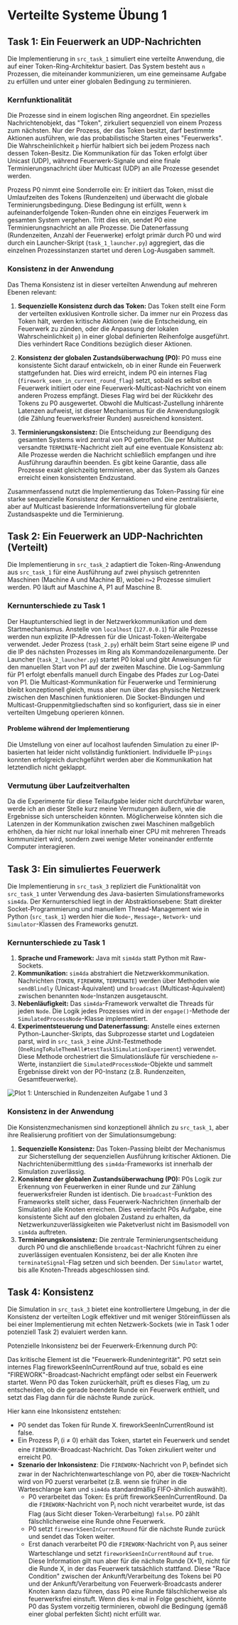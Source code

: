 # Verteilte Systeme Übung 1


## Task 1: Ein Feuerwerk an UDP-Nachrichten

Die Implementierung in `src_task_1` simuliert eine verteilte Anwendung, die auf einer Token-Ring-Architektur basiert. Das System besteht aus `n` Prozessen, die miteinander kommunizieren, um eine gemeinsame Aufgabe zu erfüllen und unter einer globalen Bedingung zu terminieren.

### Kernfunktionalität

Die Prozesse sind in einem logischen Ring angeordnet. Ein spezielles Nachrichtenobjekt, das "Token", zirkuliert sequenziell von einem Prozess zum nächsten. Nur der Prozess, der das Token besitzt, darf bestimmte Aktionen ausführen, wie das probabilistische Starten eines "Feuerwerks". Die Wahrscheinlichkeit `p` hierfür halbiert sich bei jedem Prozess nach dessen Token-Besitz. Die Kommunikation für das Token erfolgt über Unicast (UDP), während Feuerwerk-Signale und eine finale Terminierungsnachricht über Multicast (UDP) an alle Prozesse gesendet werden.

Prozess P0 nimmt eine Sonderrolle ein: Er initiiert das Token, misst die Umlaufzeiten des Tokens (Rundenzeiten) und überwacht die globale Terminierungsbedingung. Diese Bedingung ist erfüllt, wenn `k` aufeinanderfolgende Token-Runden ohne ein einziges Feuerwerk im gesamten System vergehen. Tritt dies ein, sendet P0 eine Terminierungsnachricht an alle Prozesse. Die Datenerfassung (Rundenzeiten, Anzahl der Feuerwerke) erfolgt primär durch P0 und wird durch ein Launcher-Skript (`task_1_launcher.py`) aggregiert, das die einzelnen Prozessinstanzen startet und deren Log-Ausgaben sammelt.

### Konsistenz in der Anwendung

Das Thema Konsistenz ist in dieser verteilten Anwendung auf mehreren Ebenen relevant:

1.  **Sequenzielle Konsistenz durch das Token:** Das Token stellt eine Form der verteilten exklusiven Kontrolle sicher. Da immer nur ein Prozess das Token hält, werden kritische Aktionen (wie die Entscheidung, ein Feuerwerk zu zünden, oder die Anpassung der lokalen Wahrscheinlichkeit `p`) in einer global definierten Reihenfolge ausgeführt. Dies verhindert Race Conditions bezüglich dieser Aktionen.

2.  **Konsistenz der globalen Zustandsüberwachung (P0):** P0 muss eine konsistente Sicht darauf entwickeln, ob in einer Runde ein Feuerwerk stattgefunden hat. Dies wird erreicht, indem P0 ein internes Flag (`firework_seen_in_current_round_flag`) setzt, sobald es selbst ein Feuerwerk initiiert oder eine Feuerwerk-Multicast-Nachricht von einem anderen Prozess empfängt. Dieses Flag wird bei der Rückkehr des Tokens zu P0 ausgewertet. Obwohl die Multicast-Zustellung inhärente Latenzen aufweist, ist dieser Mechanismus für die Anwendungslogik (die Zählung feuerwerksfreier Runden) ausreichend konsistent.

3.  **Terminierungskonsistenz:** Die Entscheidung zur Beendigung des gesamten Systems wird zentral von P0 getroffen. Die per Multicast versandte `TERMINATE`-Nachricht zielt auf eine eventuale Konsistenz ab: Alle Prozesse werden die Nachricht schließlich empfangen und ihre Ausführung daraufhin beenden. Es gibt keine Garantie, dass alle Prozesse exakt gleichzeitig terminieren, aber das System als Ganzes erreicht einen konsistenten Endzustand.

Zusammenfassend nutzt die Implementierung das Token-Passing für eine starke sequenzielle Konsistenz der Kernaktionen und eine zentralisierte, aber auf Multicast basierende Informationsverteilung für globale Zustandsaspekte und die Terminierung.


## Task 2: Ein Feuerwerk an UDP-Nachrichten (Verteilt)

Die Implementierung in `src_task_2` adaptiert die Token-Ring-Anwendung aus `src_task_1` für eine Ausführung auf zwei physisch getrennten Maschinen (Machine A und Machine B), wobei `n=2` Prozesse simuliert werden. P0 läuft auf Maschine A, P1 auf Maschine B.

### Kernunterschiede zu Task 1

Der Hauptunterschied liegt in der Netzwerkkommunikation und dem Startmechanismus. Anstelle von `localhost` (`127.0.0.1`) für alle Prozesse werden nun explizite IP-Adressen für die Unicast-Token-Weitergabe verwendet. Jeder Prozess (`task_2.py`) erhält beim Start seine eigene IP und die IP des nächsten Prozesses im Ring als Kommandozeilenargumente. Der Launcher (`task_2_launcher.py`) startet P0 lokal und gibt Anweisungen für den manuellen Start von P1 auf der zweiten Maschine. Die Log-Sammlung für P1 erfolgt ebenfalls manuell durch Eingabe des Pfades zur Log-Datei von P1. Die Multicast-Kommunikation für Feuerwerke und Terminierung bleibt konzeptionell gleich, muss aber nun über das physische Netzwerk zwischen den Maschinen funktionieren. Die Socket-Bindungen und Multicast-Gruppenmitgliedschaften sind so konfiguriert, dass sie in einer verteilten Umgebung operieren können.

#### Probleme während der Implementierung

Die Umstellung von einer auf localhost laufenden Simulation zu einer IP-basierten hat leider nicht vollständig funktioniert. Individuelle IP-`pings` konnten erfolgreich durchgeführt werden aber die Kommunikation hat letztendlich nicht geklappt.

### Vermutung über Laufzeitverhalten

Da die Experimente für diese Teilaufgabe leider nicht durchführbar waren, werde ich an dieser Stelle kurz meine Vermutungen äußern, wie die Ergebnisse sich unterscheiden könnten. Möglicherweise könnten sich die Latenzen in der Kommunikation zwischen zwei Maschinen maßgeblich erhöhen, da hier nicht nur lokal innerhalb einer CPU mit mehreren Threads kommuniziert wird, sondern zwei wenige Meter voneinander entfernte Computer interagieren.


## Task 3: Ein simuliertes Feuerwerk

Die Implementierung in `src_task_3` repliziert die Funktionalität von `src_task_1` unter Verwendung des Java-basierten Simulationsframeworks `sim4da`. Der Kernunterschied liegt in der Abstraktionsebene: Statt direkter Socket-Programmierung und manuellem Thread-Management wie in Python (`src_task_1`) werden hier die `Node`-, `Message`-, `Network`- und `Simulator`-Klassen des Frameworks genutzt.

### Kernunterschiede zu Task 1

1.  **Sprache und Framework:** Java mit `sim4da` statt Python mit Raw-Sockets.
2.  **Kommunikation:** `sim4da` abstrahiert die Netzwerkkommunikation. Nachrichten (`TOKEN`, `FIREWORK`, `TERMINATE`) werden über Methoden wie `sendBlindly` (Unicast-Äquivalent) und `broadcast` (Multicast-Äquivalent) zwischen benannten `Node`-Instanzen ausgetauscht.
3.  **Nebenläufigkeit:** Das `sim4da`-Framework verwaltet die Threads für jeden `Node`. Die Logik jedes Prozesses wird in der `engage()`-Methode der `SimulatedProcessNode`-Klasse implementiert.
4.  **Experimentsteuerung und Datenerfassung:** Anstelle eines externen Python-Launcher-Skripts, das Subprozesse startet und Logdateien parst, wird in `src_task_3` eine JUnit-Testmethode (`OneRingToRuleThemAll#testTask1SimulationExperiment`) verwendet. Diese Methode orchestriert die Simulationsläufe für verschiedene `n`-Werte, instanziiert die `SimulatedProcessNode`-Objekte und sammelt Ergebnisse direkt von der P0-Instanz (z.B. Rundenzeiten, Gesamtfeuerwerke).

![Plot 1: Unterschied in Rundenzeiten Aufgabe 1 und 3](./comparison_round_times_task_1-3.png "Unterschied in Rundenzeiten Aufgabe 1 und 3")

### Konsistenz in der Anwendung

Die Konsistenzmechanismen sind konzeptionell ähnlich zu `src_task_1`, aber ihre Realisierung profitiert von der Simulationsumgebung:

1.  **Sequenzielle Konsistenz:** Das Token-Passing bleibt der Mechanismus zur Sicherstellung der sequenziellen Ausführung kritischer Aktionen. Die Nachrichtenübermittlung des `sim4da`-Frameworks ist innerhalb der Simulation zuverlässig.
2.  **Konsistenz der globalen Zustandsüberwachung (P0):** P0s Logik zur Erkennung von Feuerwerken in einer Runde und zur Zählung feuerwerksfreier Runden ist identisch. Die `broadcast`-Funktion des Frameworks stellt sicher, dass Feuerwerk-Nachrichten (innerhalb der Simulation) alle Knoten erreichen. Dies vereinfacht P0s Aufgabe, eine konsistente Sicht auf den globalen Zustand zu erhalten, da Netzwerkunzuverlässigkeiten wie Paketverlust nicht im Basismodell von `sim4da` auftreten.
3.  **Terminierungskonsistenz:** Die zentrale Terminierungsentscheidung durch P0 und die anschließende `broadcast`-Nachricht führen zu einer zuverlässigen eventualen Konsistenz, bei der alle Knoten ihre `terminateSignal`-Flag setzen und sich beenden. Der `Simulator` wartet, bis alle Knoten-Threads abgeschlossen sind.

## Task 4: Konsistenz
Die Simulation in `src_task_3` bietet eine kontrolliertere Umgebung, in der die Konsistenz der verteilten Logik effektiver und mit weniger Störeinflüssen als bei einer Implementierung mit echten Netzwerk-Sockets (wie in Task 1 oder potenziell Task 2) evaluiert werden kann.

Potenzielle Inkonsistenz bei der Feuerwerk-Erkennung durch P0:

Das kritische Element ist die "Feuerwerk-Rundenintegrität". P0 setzt sein internes Flag fireworkSeenInCurrentRound auf true, sobald es eine "FIREWORK"-Broadcast-Nachricht empfängt oder selbst ein Feuerwerk startet. Wenn P0 das Token zurückerhält, prüft es dieses Flag, um zu entscheiden, ob die gerade beendete Runde ein Feuerwerk enthielt, und setzt das Flag dann für die nächste Runde zurück.

Hier kann eine Inkonsistenz entstehen:

- P0 sendet das Token für Runde X. fireworkSeenInCurrentRound ist false.
- Ein Prozess P<sub>i</sub> (i ≠ 0) erhält das Token, startet ein Feuerwerk und sendet eine `FIREWORK`-Broadcast-Nachricht.
Das Token zirkuliert weiter und erreicht P0.
- **Szenario der Inkonsistenz**: Die `FIREWORK`-Nachricht von P<sub>i</sub> befindet sich zwar in der Nachrichtenwarteschlange von P0, aber die `TOKEN`-Nachricht wird von P0 zuerst verarbeitet (z.B. wenn sie früher in die Warteschlange kam und `sim4da` standardmäßig FIFO-ähnlich auswählt).
    - P0 verarbeitet das Token: Es prüft fireworkSeenInCurrentRound. Da die `FIREWORK`-Nachricht von P<sub>i</sub> noch nicht verarbeitet wurde, ist das Flag (aus Sicht dieser Token-Verarbeitung) `false`. P0 zählt fälschlicherweise eine Runde ohne Feuerwerk.
    - P0 setzt `fireworkSeenInCurrentRound` für die nächste Runde zurück und sendet das Token weiter.
    - Erst danach verarbeitet P0 die `FIREWORK`-Nachricht von P<sub>i</sub> aus seiner Warteschlange und setzt `fireworkSeenInCurrentRound` auf `true`. Diese Information gilt nun aber für die nächste Runde (X+1), nicht für die Runde X, in der das Feuerwerk tatsächlich stattfand.
Diese "Race Condition" zwischen der Ankunft/Verarbeitung des Tokens bei P0 und der Ankunft/Verarbeitung von Feuerwerk-Broadcasts anderer Knoten kann dazu führen, dass P0 eine Runde fälschlicherweise als feuerwerksfrei einstuft. Wenn dies k-mal in Folge geschieht, könnte P0 das System vorzeitig terminieren, obwohl die Bedingung (gemäß einer global perfekten Sicht) nicht erfüllt war.